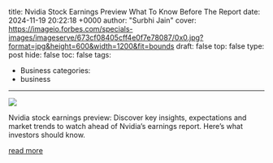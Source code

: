 title: Nvidia Stock Earnings Preview What To Know Before The Report
date: 2024-11-19 20:22:18 +0000
author: "Surbhi Jain"
cover: https://imageio.forbes.com/specials-images/imageserve/673cf08405cff4e0f7e78087/0x0.jpg?format=jpg&height=600&width=1200&fit=bounds
draft: false
top: false
type: post
hide: false
toc: false
tags:
  - Business
categories:
  - business
---

![](https://imageio.forbes.com/specials-images/imageserve/673cf08405cff4e0f7e78087/0x0.jpg?format=jpg&height=600&width=1200&fit=bounds)

Nvidia stock earnings preview: Discover key insights, expectations and market trends to watch ahead of Nvidia’s earnings report. Here’s what investors should know.

[read more](https://www.forbes.com/sites/investor-hub/article/nvidia-nvda-stock-earnings-preview-what-to-know-before-report/)
